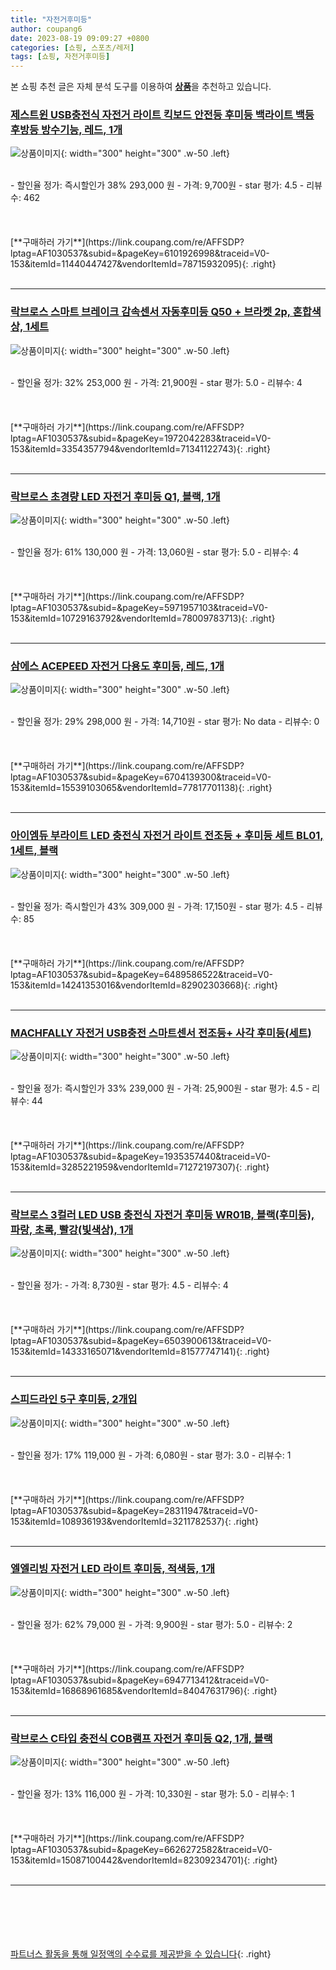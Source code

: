 ```yaml
---
title: "자전거후미등"
author: coupang6
date: 2023-08-19 09:09:27 +0800
categories: [쇼핑, 스포츠/레저]
tags: [쇼핑, 자전거후미등]
---
```


본 쇼핑 추천 글은 자체 분석 도구를 이용하여 [**상품**](https://link.coupang.com/a/bao1ui)을 추천하고 있습니다.

### [제스트윈 USB충전식 자전거 라이트 킥보드 안전등 후미등 백라이트 백등 후방등 방수기능, 레드, 1개](https://link.coupang.com/re/AFFSDP?lptag=AF1030537&subid=&pageKey=6101926998&traceid=V0-153&itemId=11440447427&vendorItemId=78715932095)

![상품이미지](https://thumbnail9.coupangcdn.com/thumbnails/remote/230x230ex/image/vendor_inventory/2a72/b65e77c7c1f3539ebd6e44a27b60390921f3b2a3132f67b927a5da3d8a58.jpg){: width="300" height="300" .w-50 .left}


<br>
- 할인율 정가: 즉시할인가 38%  293,000   원
- 가격: 9,700원
- star 평가: 4.5
- 리뷰수: 462
<br>
<br>
<br>
<br>
[**구매하러 가기**](https://link.coupang.com/re/AFFSDP?lptag=AF1030537&subid=&pageKey=6101926998&traceid=V0-153&itemId=11440447427&vendorItemId=78715932095){: .right}
<br>
<br>

---

### [락브로스 스마트 브레이크 감속센서 자동후미등 Q50 + 브라켓 2p, 혼합색상, 1세트](https://link.coupang.com/re/AFFSDP?lptag=AF1030537&subid=&pageKey=1972042283&traceid=V0-153&itemId=3354357794&vendorItemId=71341122743)

![상품이미지](https://thumbnail10.coupangcdn.com/thumbnails/remote/230x230ex/image/retail/images/2020/08/13/11/5/ee02d848-b8ea-4db6-ad1c-f2d8872c02d7.jpg){: width="300" height="300" .w-50 .left}


<br>
- 할인율 정가: 32%  253,000   원
- 가격: 21,900원
- star 평가: 5.0
- 리뷰수: 4
<br>
<br>
<br>
<br>
[**구매하러 가기**](https://link.coupang.com/re/AFFSDP?lptag=AF1030537&subid=&pageKey=1972042283&traceid=V0-153&itemId=3354357794&vendorItemId=71341122743){: .right}
<br>
<br>

---

### [락브로스 초경량 LED 자전거 후미등 Q1, 블랙, 1개](https://link.coupang.com/re/AFFSDP?lptag=AF1030537&subid=&pageKey=5971957103&traceid=V0-153&itemId=10729163792&vendorItemId=78009783713)

![상품이미지](https://thumbnail7.coupangcdn.com/thumbnails/remote/230x230ex/image/retail/images/2020/12/25/4/7/564053dc-3a01-44d3-9aa3-5e3d07cc96eb.jpg){: width="300" height="300" .w-50 .left}


<br>
- 할인율 정가: 61%  130,000   원
- 가격: 13,060원
- star 평가: 5.0
- 리뷰수: 4
<br>
<br>
<br>
<br>
[**구매하러 가기**](https://link.coupang.com/re/AFFSDP?lptag=AF1030537&subid=&pageKey=5971957103&traceid=V0-153&itemId=10729163792&vendorItemId=78009783713){: .right}
<br>
<br>

---

### [삼에스 ACEPEED 자전거 다용도 후미등, 레드, 1개](https://link.coupang.com/re/AFFSDP?lptag=AF1030537&subid=&pageKey=6704139300&traceid=V0-153&itemId=15539103065&vendorItemId=77817701138)

![상품이미지](https://thumbnail10.coupangcdn.com/thumbnails/remote/230x230ex/image/retail/images/969417957238308-4700bfca-43bc-42b5-b9d2-2fdb0d125e7d.jpg){: width="300" height="300" .w-50 .left}


<br>
- 할인율 정가: 29%  298,000   원
- 가격: 14,710원
- star 평가: No data
- 리뷰수: 0
<br>
<br>
<br>
<br>
[**구매하러 가기**](https://link.coupang.com/re/AFFSDP?lptag=AF1030537&subid=&pageKey=6704139300&traceid=V0-153&itemId=15539103065&vendorItemId=77817701138){: .right}
<br>
<br>

---

### [아이엠듀 부라이트 LED 충전식 자전거 라이트 전조등 + 후미등 세트 BL01, 1세트, 블랙](https://link.coupang.com/re/AFFSDP?lptag=AF1030537&subid=&pageKey=6489586522&traceid=V0-153&itemId=14241353016&vendorItemId=82902303668)

![상품이미지](https://thumbnail8.coupangcdn.com/thumbnails/remote/230x230ex/image/retail/images/1225632205738647-2eb87977-7152-4cff-bf27-6e3472c7d6ad.png){: width="300" height="300" .w-50 .left}


<br>
- 할인율 정가: 즉시할인가 43%  309,000   원
- 가격: 17,150원
- star 평가: 4.5
- 리뷰수: 85
<br>
<br>
<br>
<br>
[**구매하러 가기**](https://link.coupang.com/re/AFFSDP?lptag=AF1030537&subid=&pageKey=6489586522&traceid=V0-153&itemId=14241353016&vendorItemId=82902303668){: .right}
<br>
<br>

---

### [MACHFALLY 자전거 USB충전 스마트센서 전조등+ 사각 후미등(세트)](https://link.coupang.com/re/AFFSDP?lptag=AF1030537&subid=&pageKey=1935357440&traceid=V0-153&itemId=3285221959&vendorItemId=71272197307)

![상품이미지](https://thumbnail10.coupangcdn.com/thumbnails/remote/230x230ex/image/vendor_inventory/eb98/c5aeafb139f5c9858dbdfa09e0ec40982feae808d1f9d45458ddc17ce49b.png){: width="300" height="300" .w-50 .left}


<br>
- 할인율 정가: 즉시할인가 33%  239,000   원
- 가격: 25,900원
- star 평가: 4.5
- 리뷰수: 44
<br>
<br>
<br>
<br>
[**구매하러 가기**](https://link.coupang.com/re/AFFSDP?lptag=AF1030537&subid=&pageKey=1935357440&traceid=V0-153&itemId=3285221959&vendorItemId=71272197307){: .right}
<br>
<br>

---

### [락브로스 3컬러 LED USB 충전식 자전거 후미등 WR01B, 블랙(후미등), 파랑, 초록, 빨강(빛색상), 1개](https://link.coupang.com/re/AFFSDP?lptag=AF1030537&subid=&pageKey=6503900613&traceid=V0-153&itemId=14333165071&vendorItemId=81577747141)

![상품이미지](https://thumbnail10.coupangcdn.com/thumbnails/remote/230x230ex/image/rs_quotation_api/eyw5pik0/fb0b8ff104214c7bb77f73c562c1b50f.jpg){: width="300" height="300" .w-50 .left}


<br>
- 할인율 정가: 
- 가격: 8,730원
- star 평가: 4.5
- 리뷰수: 4
<br>
<br>
<br>
<br>
[**구매하러 가기**](https://link.coupang.com/re/AFFSDP?lptag=AF1030537&subid=&pageKey=6503900613&traceid=V0-153&itemId=14333165071&vendorItemId=81577747141){: .right}
<br>
<br>

---

### [스피드라인 5구 후미등, 2개입](https://link.coupang.com/re/AFFSDP?lptag=AF1030537&subid=&pageKey=28311947&traceid=V0-153&itemId=108936193&vendorItemId=3211782537)

![상품이미지](https://thumbnail7.coupangcdn.com/thumbnails/remote/230x230ex/image/retail/images/2017/07/24/14/8/f54a92e9-7202-4e12-a1d9-07291c16ee85.jpg){: width="300" height="300" .w-50 .left}


<br>
- 할인율 정가: 17%  119,000   원
- 가격: 6,080원
- star 평가: 3.0
- 리뷰수: 1
<br>
<br>
<br>
<br>
[**구매하러 가기**](https://link.coupang.com/re/AFFSDP?lptag=AF1030537&subid=&pageKey=28311947&traceid=V0-153&itemId=108936193&vendorItemId=3211782537){: .right}
<br>
<br>

---

### [엘엘리빙 자전거 LED 라이트 후미등, 적색등, 1개](https://link.coupang.com/re/AFFSDP?lptag=AF1030537&subid=&pageKey=6947713412&traceid=V0-153&itemId=16868961685&vendorItemId=84047631796)

![상품이미지](https://thumbnail8.coupangcdn.com/thumbnails/remote/230x230ex/image/retail/images/2022/11/25/15/4/bd62bfe7-a016-4bb3-a0f8-fc7876d1cd99.jpg){: width="300" height="300" .w-50 .left}


<br>
- 할인율 정가: 62%  79,000   원
- 가격: 9,900원
- star 평가: 5.0
- 리뷰수: 2
<br>
<br>
<br>
<br>
[**구매하러 가기**](https://link.coupang.com/re/AFFSDP?lptag=AF1030537&subid=&pageKey=6947713412&traceid=V0-153&itemId=16868961685&vendorItemId=84047631796){: .right}
<br>
<br>

---

### [락브로스 C타입 충전식 COB램프 자전거 후미등 Q2, 1개, 블랙](https://link.coupang.com/re/AFFSDP?lptag=AF1030537&subid=&pageKey=6626272582&traceid=V0-153&itemId=15087100442&vendorItemId=82309234701)

![상품이미지](https://thumbnail10.coupangcdn.com/thumbnails/remote/230x230ex/image/rs_quotation_api/xsjjn9ht/fc4e61d5ba454812a6ef462c7a7689f3.jpg){: width="300" height="300" .w-50 .left}


<br>
- 할인율 정가: 13%  116,000   원
- 가격: 10,330원
- star 평가: 5.0
- 리뷰수: 1
<br>
<br>
<br>
<br>
[**구매하러 가기**](https://link.coupang.com/re/AFFSDP?lptag=AF1030537&subid=&pageKey=6626272582&traceid=V0-153&itemId=15087100442&vendorItemId=82309234701){: .right}
<br>
<br>

---
<br><br><br><br><br> [파트너스 활동을 통해 일정액의 수수료를 제공받을 수 있습니다](https://link.coupang.com/a/bao1ui){: .right}